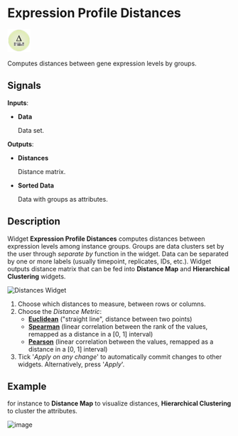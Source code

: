 Expression Profile Distances
============================

![image](icons/expression-profile-distances.png)

Computes distances between gene expression levels by groups.

Signals
-------

**Inputs**:

- **Data**

  Data set.

**Outputs**:

- **Distances**

  Distance matrix.
  
- **Sorted Data**

  Data with groups as attributes.

Description
-----------

Widget **Expression Profile Distances** computes distances between expression levels among instance groups.
Groups are data clusters set by the user through *separate by* function in the widget. Data can be separated by one or
more labels (usually timepoint, replicates, IDs, etc.). Widget outputs distance matrix that can be fed into
**Distance Map** and **Hierarchical Clustering** widgets.

![Distances Widget](images/Distances-stamped.png)

1. Choose which distances to measure, between rows or columns.
2. Choose the *Distance Metric*:
    - [**Euclidean**](https://en.wikipedia.org/wiki/Euclidean_distance) ("straight line", distance between two points)
    - [**Spearman**](https://en.wikipedia.org/wiki/Spearman's_rank_correlation_coefficient) (linear correlation between the rank of the values, remapped as a distance in a [0, 1] interval)
    - [**Pearson**](https://en.wikipedia.org/wiki/Pearson_product-moment_correlation_coefficient) (linear correlation between the values, remapped as a distance in a [0, 1] interval)
3. Tick '*Apply on any change*' to automatically commit changes to other widgets. Alternatively, press '*Apply*'.

Example
-------

for instance to **Distance Map** to visualize distances, **Hierarchical Clustering** to cluster the attributes.

<img src="images/DistancesExample.png" alt="image" width="600">
